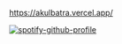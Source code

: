 https://akulbatra.vercel.app/

[![spotify-github-profile](https://spotify-github-profile.kittinanx.com/api/view?uid=31g3dfea57olmp7n67rcyjcea2mi&cover_image=true&theme=novatorem&show_offline=false&background_color=none&interchange=false)](https://github.com/kittinan/spotify-github-profile)
